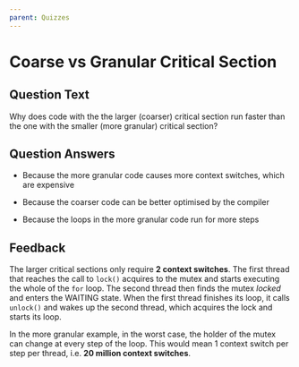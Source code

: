 ```yaml
---
parent: Quizzes
---
```


# Coarse vs Granular Critical Section

## Question Text

Why does code with the the larger (coarser) critical section run faster than the one with the smaller (more granular) critical section?

## Question Answers

+ Because the more granular code causes more context switches, which are expensive

- Because the coarser code can be better optimised by the compiler

- Because the loops in the more granular code run for more steps

## Feedback

The larger critical sections only require **2 context switches**.
The first thread that reaches the call to `lock()` acquires to the mutex and starts executing the whole of the `for` loop.
The second thread then finds the mutex _locked_ and enters the WAITING state.
When the first thread finishes its loop, it calls `unlock()` and wakes up the second thread, which acquires the lock and starts its loop.

In the more granular example, in the worst case, the holder of the mutex can change at every step of the loop.
This would mean 1 context switch per step per thread, i.e. **20 million context switches**.
